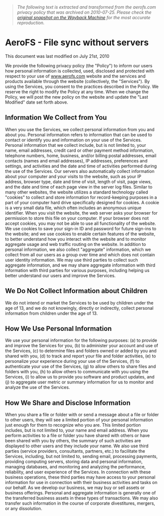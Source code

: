> *The following text is extracted and transformed from the aerofs.com privacy policy that was archived on 2010-07-25. Please check the [original snapshot on the Wayback Machine](https://web.archive.org/web/20100725192519id_/http%3A//www.aerofs.com/privacy.html) for the most accurate reproduction.*

# AeroFS - File sync without servers

This document was last modified on July 21st, 2010 

We provide the following privacy policy (the "Policy") to inform our users how personal information is collected, used, disclosed and protected with respect to your use of www.aerofs.com website and the services and products available through the website (collectively, the "Services"). By using the Services, you consent to the practices described in the Policy. We reserve the right to modify the Policy at any time. When we change the Policy, we will post the new policy on the website and update the "Last Modified" date set forth above.

## Information We Collect from You

When you use the Services, we collect personal information from you and about you. Personal information refers to information that can be used to contact or identify you and information on your use of the Services. Personal information that we collect include, but is not limited to, your name, email addresses, credit card or other payment method information, telephone numbers, home, business, and/or billing postal addresses, email contacts (names and email addresses), IP addresses, preferences and settings, and activities and the date and time of activities performed during the use of the Services. Our servers also automatically collect information about your computer and your visits to the website, such as your IP address, browser type, date and time of visit, length of visit, page views, and the date and time of each page view in the server log files. Similar to many other websites, the website utilizes a standard technology called "cookies" to collect and store information for record-keeping purposes in a part of your computer hard drive specifically designed for cookies. A cookie is a very small data file, which often includes an anonymous unique identifier. When you visit the website, the web server asks your browser for permission to store this file on your computer. If your browser does not accept cookies, you may not be able to use all functionality of the website. We use cookies to save your sign-in ID and password for future sign-ins to the website; and we use cookies to enable certain features of the website, to better understand how you interact with the website and to monitor aggregate usage and web traffic routing on the website. In addition to personal information, we also collect "aggregate" information, which we collect from all our users as a group over time and which does not contain user identity information. We may use third parties to collect such aggregate information, and we may share aggregate information with third information with third parties for various purposes, including helping us better understand our users and improve the Services. 

## We Do Not Collect Information about Children

We do not intend or market the Services to be used by children under the age of 13, and we do not knowingly, directly or indirectly, collect personal information from children under the age of 13.

##  How We Use Personal Information 

We use your personal information for the following purposes: (a) to provide and improve the Services for you, (b) to administer your account and use of the Services, (c) to determine files and folders owned or added by you and shared with you, (d) to track and report your file and folder activities, (e) to personalize your experience during your use of the Services, (f) to authenticate your use of the Services, (g) to allow others to share files and folders with you, (h) to allow others to communicate with you using the Services, (i) to allow us to provide you software and product updates, and (j) to aggregate user metric or summary information for us to monitor and analyze the use of the Services. 

## How We Share and Disclose Information

When you share a file or folder with or send a message about a file or folder to other users, they will see a limited portion of your personal information just enough for them to recognize who you are. This limited portion includes, but is not limited to, your name and email address. When you perform activities to a file or folder you have shared with others or have been shared with you by others, the summary of such activities are displayed to other users and they include your name. We also use third parties (service providers, consultants, partners, etc.) to facilitate the Services, including, but not limited to, sending email, processing payments, providing computing servers, storing data and personal information, managing databases, and monitoring and analyzing the performance, reliability, and user experience of the Services. In connection with these business operations, these third parties may have access to your personal information for use in connection with their business activities and tasks on our behalf. As we develop our business, we may buy or sell assets or business offerings. Personal and aggregate information is generally one of the transferred business assets in these types of transactions. We may also transfer such information in the course of corporate divestitures, mergers, or any dissolution. 
